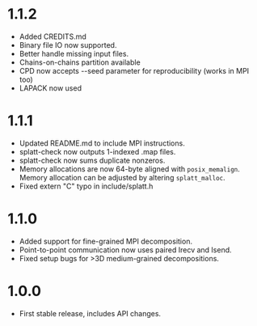 
1.1.2
=====
* Added CREDITS.md
* Binary file IO now supported.
* Better handle missing input files.
* Chains-on-chains partition available
* CPD now accepts --seed parameter for reproducibility (works in MPI too)
* LAPACK now used


1.1.1
=====
* Updated README.md to include MPI instructions.
* splatt-check now outputs 1-indexed .map files.
* splatt-check now sums duplicate nonzeros.
* Memory allocations are now 64-byte aligned with `posix_memalign`. Memory
  allocation can be adjusted by altering `splatt_malloc`.
* Fixed extern "C" typo in include/splatt.h


1.1.0
=====
* Added support for fine-grained MPI decomposition.
* Point-to-point communication now uses paired Irecv and Isend.
* Fixed setup bugs for >3D medium-grained decompositions.


1.0.0
=====
* First stable release, includes API changes.
